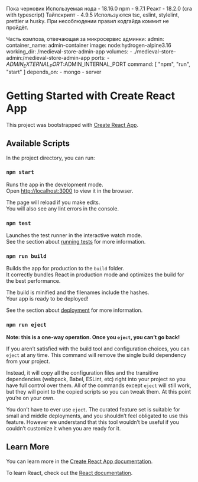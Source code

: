 Пока черновик
Используемая нода - 18.16.0
npm - 9.7.1
Реакт - 18.2.0 (cra with typescript)
Тайпскрипт - 4.9.5
Используются tsc, eslint, stylelint, prettier и husky. При несоблюдении правил кодгайда коммит не пройдёт.

Часть композа, отвечающая за микросервис админки:
admin:
    container_name: admin-container
    image: node:hydrogen-alpine3.16
    working_dir: /medieval-store-admin-app
    volumes:
      - ./medieval-store-admin:/medieval-store-admin-app
    ports:
      - $ADMIN_EXTERNAL_PORT:$ADMIN_INTERNAL_PORT
    command: [ "npm", "run", "start" ]
    depends_on:
      - mongo
      - server

# Getting Started with Create React App

This project was bootstrapped with [Create React App](https://github.com/facebook/create-react-app).

## Available Scripts

In the project directory, you can run:

### `npm start`

Runs the app in the development mode.\
Open [http://localhost:3000](http://localhost:3000) to view it in the browser.

The page will reload if you make edits.\
You will also see any lint errors in the console.

### `npm test`

Launches the test runner in the interactive watch mode.\
See the section about [running tests](https://facebook.github.io/create-react-app/docs/running-tests) for more information.

### `npm run build`

Builds the app for production to the `build` folder.\
It correctly bundles React in production mode and optimizes the build for the best performance.

The build is minified and the filenames include the hashes.\
Your app is ready to be deployed!

See the section about [deployment](https://facebook.github.io/create-react-app/docs/deployment) for more information.

### `npm run eject`

**Note: this is a one-way operation. Once you `eject`, you can’t go back!**

If you aren’t satisfied with the build tool and configuration choices, you can `eject` at any time. This command will remove the single build dependency from your project.

Instead, it will copy all the configuration files and the transitive dependencies (webpack, Babel, ESLint, etc) right into your project so you have full control over them. All of the commands except `eject` will still work, but they will point to the copied scripts so you can tweak them. At this point you’re on your own.

You don’t have to ever use `eject`. The curated feature set is suitable for small and middle deployments, and you shouldn’t feel obligated to use this feature. However we understand that this tool wouldn’t be useful if you couldn’t customize it when you are ready for it.

## Learn More

You can learn more in the [Create React App documentation](https://facebook.github.io/create-react-app/docs/getting-started).

To learn React, check out the [React documentation](https://reactjs.org/).
